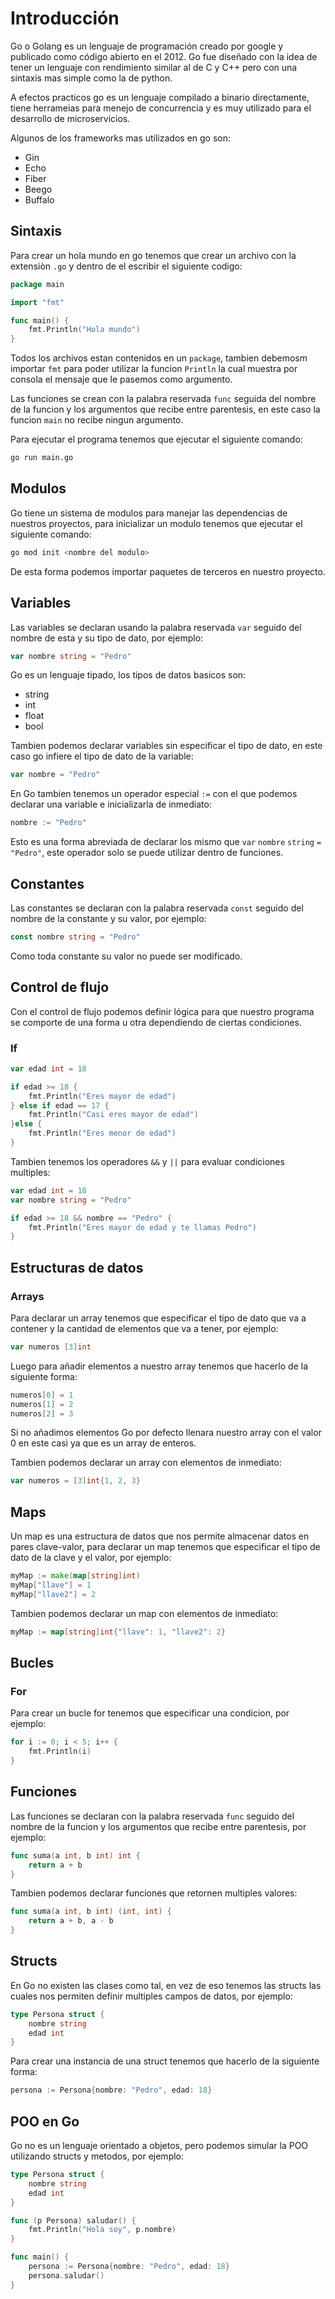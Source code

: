 # Introducción

Go o Golang es un lenguaje de programación creado por google y publicado como código abierto en el 2012. Go fue diseñado con la idea de tener un lenguaje con rendimiento similar al de C y C++ pero con una sintaxis mas simple como la de python.

A efectos practicos go es un lenguaje compilado a binario directamente, tiene herrameias para menejo de concurrencia y es muy utilizado para el desarrollo de microservicios.

Algunos de los frameworks mas utilizados en go son:

- Gin
- Echo
- Fiber
- Beego
- Buffalo

## Sintaxis

Para crear un hola mundo en go tenemos que crear un archivo con la extensiòn `.go` y dentro de el escribir el siguiente codigo:

```go
package main

import "fmt"

func main() {
    fmt.Println("Hola mundo")
}
```

Todos los archivos estan contenidos en un `package`, tambien debemosm importar `fmt` para poder utilizar la funcion `Println` la cual muestra por consola el mensaje que le pasemos como argumento.

Las funciones se crean con la palabra reservada `func` seguida del nombre de la funcion y los argumentos que recibe entre parentesis, en este caso la funcion `main` no recibe ningun argumento.

Para ejecutar el programa tenemos que ejecutar el siguiente comando:

```bash
go run main.go
```

## Modulos

Go tiene un sistema de modulos para manejar las dependencias de nuestros proyectos, para inicializar un modulo tenemos que ejecutar el siguiente comando:

```bash
go mod init <nombre del modulo>
```

De esta forma podemos importar paquetes de terceros en nuestro proyecto.

## Variables

Las variables se declaran usando la palabra reservada `var` seguido del nombre de esta y su tipo de dato, por ejemplo:

```go
var nombre string = "Pedro"
```

Go es un lenguaje tipado, los tipos de datos basicos son:

- string
- int
- float
- bool

Tambien podemos declarar variables sin especificar el tipo de dato, en este caso go infiere el tipo de dato de la variable:

```go
var nombre = "Pedro"
```

En Go tambien tenemos un operador especial `:=` con el que podemos declarar una variable e inicializarla de inmediato:

```go
nombre := "Pedro"
```

Esto es una forma abreviada de declarar los mismo que `var` `nombre` `string` `=` `"Pedro"`, este operador solo se puede utilizar dentro de funciones.

## Constantes

Las constantes se declaran con la palabra reservada `const` seguido del nombre de la constante y su valor, por ejemplo:

```go
const nombre string = "Pedro"
```

Como toda constante su valor no puede ser modificado.

## Control de flujo

Con el control de flujo podemos definir lógica para que nuestro programa se comporte de una forma u otra dependiendo de ciertas condiciones.

### If

```go
var edad int = 18

if edad >= 18 {
    fmt.Println("Eres mayor de edad")
} else if edad == 17 {
    fmt.Println("Casi eres mayor de edad")
}else {
    fmt.Println("Eres menor de edad")
}
```

Tambien tenemos los operadores `&&` y `||` para evaluar condiciones multiples:

```go
var edad int = 18
var nombre string = "Pedro"

if edad >= 18 && nombre == "Pedro" {
    fmt.Println("Eres mayor de edad y te llamas Pedro")
}
```

## Estructuras de datos

### Arrays

Para declarar un array tenemos que especificar el tipo de dato que va a contener y la cantidad de elementos que va a tener, por ejemplo:

```go
var numeros [3]int
```

Luego para añadir elementos a nuestro array tenemos que hacerlo de la siguiente forma:

```go
numeros[0] = 1
numeros[1] = 2
numeros[2] = 3
```

Si no añadimos elementos Go por defecto llenara nuestro array con el valor 0 en este casi ya que es un array de enteros.

Tambien podemos declarar un array con elementos de inmediato:

```go
var numeros = [3]int{1, 2, 3}
```

## Maps

Un map es una estructura de datos que nos permite almacenar datos en pares clave-valor, para declarar un map tenemos que especificar el tipo de dato de la clave y el valor, por ejemplo:

```go
myMap := make(map[string]int)
myMap["llave"] = 1
myMap["llave2"] = 2
```

Tambien podemos declarar un map con elementos de inmediato:

```go
myMap := map[string]int{"llave": 1, "llave2": 2}
```

## Bucles

### For

Para crear un bucle for tenemos que especificar una condicion, por ejemplo:

```go
for i := 0; i < 5; i++ {
    fmt.Println(i)
}
```

## Funciones

Las funciones se declaran con la palabra reservada `func` seguido del nombre de la funcion y los argumentos que recibe entre parentesis, por ejemplo:

```go
func suma(a int, b int) int {
    return a + b
}
```

Tambien podemos declarar funciones que retornen multiples valores:

```go
func suma(a int, b int) (int, int) {
    return a + b, a - b
}
```

## Structs

En Go no existen las clases como tal, en vez de eso tenemos las structs las cuales nos permiten definir multiples campos de datos, por ejemplo:

```go
type Persona struct {
    nombre string
    edad int
}
```

Para crear una instancia de una struct tenemos que hacerlo de la siguiente forma:

```go
persona := Persona{nombre: "Pedro", edad: 18}
```

## POO en Go

Go no es un lenguaje orientado a objetos, pero podemos simular la POO utilizando structs y metodos, por ejemplo:

```go
type Persona struct {
    nombre string
    edad int
}

func (p Persona) saludar() {
    fmt.Println("Hola soy", p.nombre)
}

func main() {
    persona := Persona{nombre: "Pedro", edad: 18}
    persona.saludar()
}
```